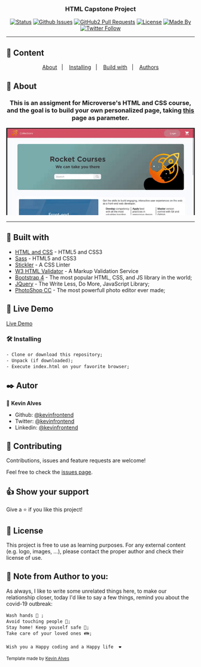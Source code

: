 <h3 align="center">HTML Capstone Project</h3>

<div align="center">

[![Status](https://img.shields.io/badge/status-active-success.svg)]()
[![Github Issues](https://img.shields.io/badge/GitHub-Issues-orange)](https://github.com/kevinfrontend/HTML-CSS-Capstone-Project/issues)
[![GitHub2 Pull Requests](https://img.shields.io/badge/GitHub-Pull%20Requests-blue)](https://github.com/kevinfrontend/HTML-CSS-Capstone-Project/pulls)
[![License](https://img.shields.io/badge/license-MIT-blue.svg)](/LICENSE)
[![Made By](https://img.shields.io/badge/Made%20By-Kevin%20Alves-brightgreen)](https://github.com/kevinfrontend)
[![Twitter Follow](https://img.shields.io/twitter/follow/kevinfrontend?label=Follow%20Kevin%20on%20Twitter&style=social)](https://twitter.com/kevinfrontend)

</div>

---

## 📝 Content
<p align="center">
<a href="#about">About</a>&nbsp;&nbsp;&nbsp;|&nbsp;&nbsp;&nbsp;
<a href="#installing">Installing</a>&nbsp;&nbsp;&nbsp;|&nbsp;&nbsp;&nbsp;
<a href="#built_using">Build with</a>&nbsp;&nbsp;&nbsp;|&nbsp;&nbsp;&nbsp;
<a href="#authors">Authors</a>
</p>


## 🧐 About <a name = "about"></a>
<h3 align="center"> This is an assigment for Microverse's HTML and CSS course, and the goal is to build your own personalized page, taking <a href="https://www.behance.net/gallery/24796463/ZATTIX">this</a> page as parameter.</h3>

<p align="center">
  <a href="" rel="noopener">
 <img src="./img/screenshot.gif" alt="Project Screenshot"></a>
</p>

---

## 🔧 Built with<a name = "built_using"></a>

- [HTML and CSS](https://www.w3schools.com/) - HTML5 and CSS3
- [Sass](https://www.sass.com/) - HTML5 and CSS3
- [Stickler](https://stickler-ci.com) - A CSS Linter 
- [W3 HTML Validator](https://validator.w3.org/) - A Markup Validation Service
- [Bootstrap 4](https://getbootstrap.com/) - The most popular HTML, CSS, and JS library in the world;
- [JQuery](https://www.jquery.com/) - The Write Less, Do More, JavaScript Library;
- [PhotoShop CC](https://adobe.com/) - The most powerfull photo editor ever made;

## 🔴 Live Demo

[Live Demo](https://raw.githack.com/kevinfrontend/HTML-CSS-Capstone-Project/features/index.html)

### 🛠 Installing <a name = "installing"></a>

```
- Clone or download this repository;
- Unpack (if downloaded);
- Execute index.html on your favorite browser;

```
## ✒️  Autor <a name = "author"></a>

👤 **Kevin Alves**

- Github: [@kevinfrontend](https://github.com/kevinfrontend)
- Twitter: [@kevinfrontend](https://twitter.com/kevinfrontend)
- Linkedin: [@kevinfrontend](https://www.linkedin.com/in/kevinfrontend/)

## 🤝 Contributing

Contributions, issues and feature requests are welcome!

Feel free to check the [issues page](https://github.com/kevinfrontend/HTML-CSS-Capstone-Project/issues).


## 👍 Show your support

Give a ⭐️ if you like this project!


## 📝 License

This project is free to use as learning purposes. For any external content (e.g. logo, images, ...), please contact the proper author and check their license of use.


## 📣 Note from Author to you: 

As always, I like to write some unrelated things here, to make our relationship closer, today I'd like to say a few things, remind you about the covid-19 outbreak:

```
Wash hands 🚿 ;
Avoid touching people 👋;
Stay home! Keep youself safe 🏡;
Take care of your loved ones 👪;

Wish you a Happy coding and a Happy life  ❤️
```

<small>Template made by <a href='https://twitter.com/kevinfrontend'>Kevin Alves</a></small>

